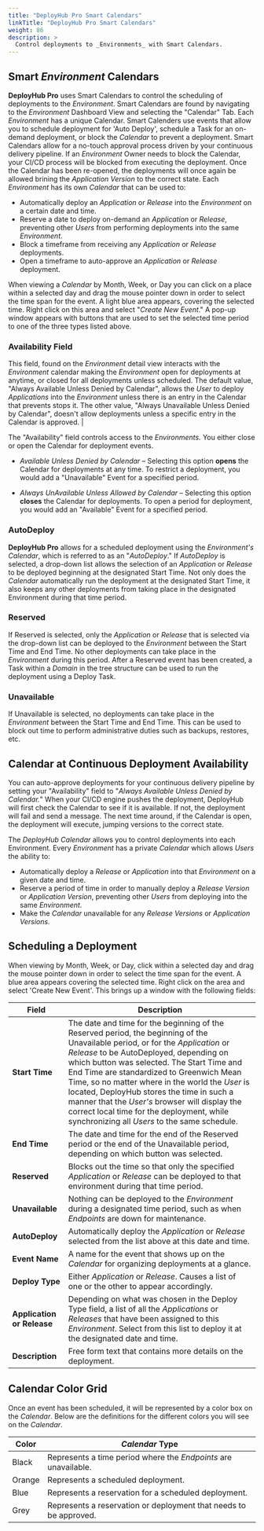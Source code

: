 ```yaml
---
title: "DeployHub Pro Smart Calendars"
linkTitle: "DeployHub Pro Smart Calendars"
weight: 86
description: >
  Control deployments to _Environments_ with Smart Calendars.
---
```


## Smart _Environment_ Calendars

**DeployHub Pro**  uses Smart Calendars to control the scheduling of deployments to the _Environment_. Smart Calendars are found by navigating to the _Environment_ Dashboard View and selecting the "Calendar" Tab. Each _Environment_ has a unique Calendar.  Smart Calenders use events that allow you to schedule deployment for 'Auto Deploy', schedule a Task for an on-demand deployment, or block the _Calendar_ to prevent a deployment. Smart Calendars allow for a no-touch approval process driven by your continuous delivery pipeline. If an _Environment_ Owner needs to block the Calendar, your CI/CD process will be blocked from executing the deployment. Once the Calendar has been re-opened, the deployments will once again be allowed brining the _Application Version_ to the correct state.   Each _Environment_ has its own _Calendar_ that can be used to:

- Automatically deploy an _Application_ or _Release_ into the _Environment_ on a certain date and time.
- Reserve a date to deploy on-demand an _Application_ or _Release_, preventing other _Users_ from performing deployments into the same _Environment_.
- Block a timeframe from receiving any _Application_ or _Release_ deployments.
- Open a timeframe to auto-approve an _Application_ or _Release_ deployment.

When viewing a _Calendar_ by Month, Week, or Day you can click on a place within a selected day and drag the mouse pointer down in order to select the time span for the event. A light blue area appears, covering the selected time. Right click on this area and select "_Create New Event_." A pop-up window appears with buttons that are used to set the selected time period to one of the three types listed above.

### Availability Field


This field, found on the _Environment_ detail view interacts with the _Environment_ calendar making the _Environment_ open for deployments at anytime, or closed for all deployments unless scheduled. The default value, "Always Available Unless Denied by Calendar", allows the _User_ to deploy _Applications_ into the _Environment_ unless there is an entry in the Calendar that prevents stops it. The other value, "Always Unavailable Unless Denied by Calendar", doesn't allow deployments unless a specific entry in the Calendar is approved. |

The "Availability" field controls access to the _Environments._ You either close or open the Calendar for deployment events.

- _Available Unless Denied by Calendar –_ Selecting this option **opens** the Calendar for deployments at any time. To restrict a deployment, you would add a "Unavailable" Event for a specified period.

- _Always UnAvailable Unless Allowed by Calendar_ – Selecting this option **closes** the Calendar for deployments. To open a period for deployment, you would add an "Available" Event for a specified period.

### AutoDeploy

**DeployHub Pro** allows for a scheduled deployment using the _Environment's Calendar_, which is referred to as an "_AutoDeploy_." If _AutoDeploy_ is selected, a drop-down list allows the selection of an _Application_ or _Release_ to be deployed beginning at the designated Start Time. Not only does the _Calendar_ automatically run the deployment at the designated Start Time, it also keeps any other deployments from taking place in the designated Environment during that time period.

### Reserved

If Reserved is selected, only the _Application_ or _Release_ that is selected via the drop-down list can be deployed to the _Environment_ between the Start Time and End Time. No other deployments can take place in the _Environment_ during this period. After a Reserved event has been created, a Task within a _Domain_ in the tree structure can be used to run the deployment using a Deploy Task.

### Unavailable

If Unavailable is selected, no deployments can take place in the _Environment_ between the Start Time and End Time. This can be used to block out time to perform administrative duties such as backups, restores, etc.

## Calendar at Continuous Deployment Availability

You can auto-approve deployments for your continuous delivery pipeline by setting your "Availability" field to "_Always Available Unless Denied by Calendar._" When your CI/CD engine pushes the deployment, DeployHub will first check the Calendar to see if it is available. If not, the deployment will fail and send a message. The next time around, if the Calendar is open, the deployment will execute, jumping versions to the correct state.

The _DeployHub Calendar_ allows you to control deployments into each Environment. Every _Environment_ has a private _Calendar_ which allows _Users_ the ability to:

- Automatically deploy a _Release_ or _Application_ into that _Environment_ on a given date and time.
- Reserve a period of time in order to manually deploy a _Release Version_ or _Application Version_, preventing other _Users_ from deploying into the same _Environment_.
- Make the _Calendar_ unavailable for any _Release Versions_ or _Application Versions._

## Scheduling a Deployment

When viewing by Month, Week, or Day, click within a selected day and drag the mouse pointer down in order to select the time span for the event. A blue area appears covering the selected time. Right click on the area and select 'Create New Event'. This brings up a window with the following fields:

| Field                      | Description                                                                                                                                                                                                                                                                                                                                                                                                                                                                                                           |
|----------------------------|-----------------------------------------------------------------------------------------------------------------------------------------------------------------------------------------------------------------------------------------------------------------------------------------------------------------------------------------------------------------------------------------------------------------------------------------------------------------------------------------------------------------------|
| **Start Time**             | The date and time for the beginning of the Reserved period, the beginning of the Unavailable period, or for the _Application_ or _Release_ to be AutoDeployed, depending on which button was selected. The Start Time and End Time are standardized to Greenwich Mean Time, so no matter where in the world the _User_ is located, DeployHub stores the time in such a manner that the _User's_ browser will display the correct local time for the deployment, while synchronizing all _Users_ to the same schedule. |
| **End Time**               | The date and time for the end of the Reserved period or the end of the Unavailable period, depending on which button was selected.                                                                                                                                                                                                                                                                                                                                                                                    |
| **Reserved**               | Blocks out the time so that only the specified _Application_ or _Release_ can be deployed to that environment during that time period.                                                                                                                                                                                                                                                                                                                                                                                |
| **Unavailable**            | Nothing can be deployed to the _Environment_ during a designated time period, such as when _Endpoints_ are down for maintenance.                                                                                                                                                                                                                                                                                                                                                                                      |
| **AutoDeploy**             | Automatically deploy the _Application_ or _Release_ selected from the list above at this date and time.                                                                                                                                                                                                                                                                                                                                                                                                               |
| **Event Name**             | A name for the event that shows up on the _Calendar_ for organizing deployments at a glance.                                                                                                                                                                                                                                                                                                                                                                                                                          |
| **Deploy Type**            | Either _Application_ or _Release_. Causes a list of one or the other to appear accordingly.                                                                                                                                                                                                                                                                                                                                                                                                                           |
| **Application or Release** | Depending on what was chosen in the Deploy Type field, a list of all the _Applications_ or _Releases_ that have been assigned to this _Environment_. Select from this list to deploy it at the designated date and time.                                                                                                                                                                                                                                                                                              |
| **Description**            | Free form text that contains more details on the deployment.                                                                                                                                                                                                                                                                                                                                                                                                                                                          |

## Calendar Color Grid

Once an event has been scheduled, it will be represented by a color box on the _Calendar_. Below are the definitions for the different colors you will see on the _Calendar_.

| Color  | _Calendar_ Type                                                   |
|--------|-------------------------------------------------------------------|
| Black  | Represents a time period where the _Endpoints_ are unavailable.   |
| Orange | Represents a scheduled deployment.                                |
| Blue   | Represents a reservation for a scheduled deployment.              |
| Grey   | Represents a reservation or deployment that needs to be approved. |
